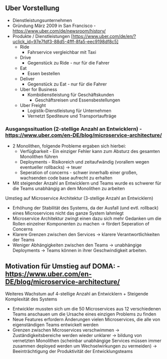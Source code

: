 ## Uber Vorstellung
- Dienstleistungsunternehmen
- Gründung März 2009 in San Francisco - https://www.uber.com/de/newsroom/history/
- Produkte / Dienstleistungen [https://www.uber.com/de/en/?uclick_id=97e7fdf3-88d5-4fff-8fa5-eec9198df8c5]
	- Ride
		- Fahrservice vergleichbar mit Taxi
	- Drive
		- Gegenstück zu Ride - nur für die Fahrer
	- Eat
		- Essen bestellen
	- Deliver
		- Gegenstück zu Eat - nur für die Fahrer
	- Uber for Business
		- Kombidienstleistung für Geschäftskunden 
			- Geschäftsreisen und Essensbestellungen
	- Uber Freight
		- Logistik-Dienstleistung für Unternehmen
		- Vernetzt Spediteure und Transportaufträge

### Ausgangssituation (2-stellige Anzahl an Entwicklern) - https://www.uber.com/en-DE/blog/microservice-architecture/
- 2 Monolithen, folgende Probleme ergaben sich hierbei:
	- Verfügbarkeit - Ein einziger Fehler kann zum Absturz des gesamten Monolithen führen
	- Deployments - Risikoreich und zeitaufwändig (vorallem wegen eventueller rollbacks) -> teuer
	- Seperation of concerns - schwer innerhalb einer großen, wachsenden code base aufrecht zu erhalten
- Mit steigender Anzahl an Entwicklern und Teams wurde es schwerer für die Teams unabhängig an dem Monolithen zu arbeiten

Umstieg auf Microservice Architektur (3-stellige Anzahl an Entwicklern)
- Erhöhung der Stabilität des Systems, da der Ausfall (und evtl. rollback) eines Microservices nicht das ganze System lahmlegt
- Microservice Architektur zwingt einen dazu sich mehr Gedanken um die Rollen einzelner Komponenten zu machen -> fördert Seperation of Concerns
- Klarere Grenzen zwischen den Services -> klarere Verantwortlichkeiten der Teams
- Weniger Abhängigkeiten zwischen den Teams -> unabhängige Deployments -> Teams können in ihrer Geschwindigkeit arbeiten.

## Motivation für Umstieg auf DOMA: - https://www.uber.com/en-DE/blog/microservice-architecture/

Weiteres Wachstum auf 4-stellige Anzahl an Entwicklern + Steigende Komplexität des Systems
- Entwickler mussten sich um die 50 Microservices aus 12 verschiedenen Teams anschauen um die Ursache eines einzigen Problems zu finden
- Neue Features erfordern Änderungen vielen Microservices, die alle von eigenständigen Teams entwickelt werden
- Grenzen zwischen Microservices verschwimmen -> Zuständigkeitsbereiche werden wieder unklarer -> bildung von vernetzten Monolithen (scheinbar unabhängige Services müssen immer zusammen deployed werden um Wechselwirkungen zu vermeiden)
	-> Beeinträchtigung der Produktivität der Entwicklungsteams